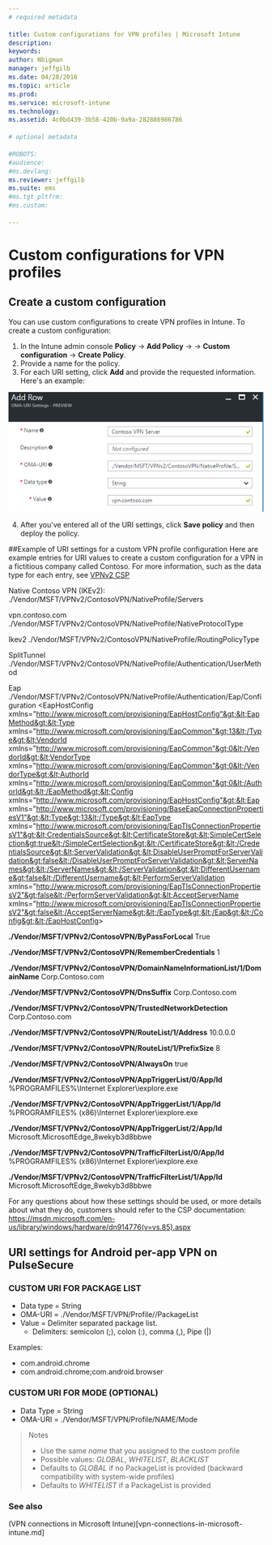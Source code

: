 ```yaml
---
# required metadata

title: Custom configurations for VPN profiles | Microsoft Intune
description:
keywords:
author: Nbigman
manager: jeffgilb
ms.date: 04/28/2016
ms.topic: article
ms.prod:
ms.service: microsoft-intune
ms.technology:
ms.assetid: 4c0bd439-3b58-420b-9a9a-282886986786

# optional metadata

#ROBOTS:
#audience:
#ms.devlang:
ms.reviewer: jeffgilb
ms.suite: ems
#ms.tgt_pltfrm:
#ms.custom:

---
```


# Custom configurations for VPN profiles

## Create a custom configuration
You can use custom configurations to create VPN profiles in Intune. To create a custom configuration:

   1. In the Intune admin console **Policy** -> **Add Policy** -> *<Expand platform>* -> **Custom configuration** -> **Create Policy**.
   2. Provide a name for the policy.
   3. For each URI setting, click **Add** and provide the requested information. Here's an example:

   ![](intune/media/Intune_Add_VPN_URI.png)

   4.  After you've entered all of the URI settings, click **Save policy** and then deploy the policy.

##Example of URI settings for a custom VPN profile configuration
Here are example entries for URI values to create a custom configuration for a VPN in a fictitious company called Contoso. For more information, such as the data type for each entry, see [VPNv2 CSP](https://msdn.microsoft.com/en-us/library/windows/hardware/dn914776.aspx)

Native Contoso VPN (IKEv2):
./Vendor/MSFT/VPNv2/ContosoVPN/NativeProfile/Servers

vpn.contoso.com
./Vendor/MSFT/VPNv2/ContosoVPN/NativeProfile/NativeProtocolType

Ikev2
./Vendor/MSFT/VPNv2/ContosoVPN/NativeProfile/RoutingPolicyType

SplitTunnel
./Vendor/MSFT/VPNv2/ContosoVPN/NativeProfile/Authentication/UserMethod

Eap
./Vendor/MSFT/VPNv2/ContosoVPN/NativeProfile/Authentication/Eap/Configuration
&lt;EapHostConfig xmlns="http://www.microsoft.com/provisioning/EapHostConfig"&gt;&lt;EapMethod&gt;&lt;Type xmlns="http://www.microsoft.com/provisioning/EapCommon"&gt;13&lt;/Type&gt;&lt;VendorId xmlns="http://www.microsoft.com/provisioning/EapCommon"&gt;0&lt;/VendorId&gt;&lt;VendorType xmlns="http://www.microsoft.com/provisioning/EapCommon"&gt;0&lt;/VendorType&gt;&lt;AuthorId xmlns="http://www.microsoft.com/provisioning/EapCommon"&gt;0&lt;/AuthorId&gt;&lt;/EapMethod&gt;&lt;Config xmlns="http://www.microsoft.com/provisioning/EapHostConfig"&gt;&lt;Eap xmlns="http://www.microsoft.com/provisioning/BaseEapConnectionPropertiesV1"&gt;&lt;Type&gt;13&lt;/Type&gt;&lt;EapType xmlns="http://www.microsoft.com/provisioning/EapTlsConnectionPropertiesV1"&gt;&lt;CredentialsSource&gt;&lt;CertificateStore&gt;&lt;SimpleCertSelection&gt;true&lt;/SimpleCertSelection&gt;&lt;/CertificateStore&gt;&lt;/CredentialsSource&gt;&lt;ServerValidation&gt;&lt;DisableUserPromptForServerValidation&gt;false&lt;/DisableUserPromptForServerValidation&gt;&lt;ServerNames&gt;&lt;/ServerNames&gt;&lt;/ServerValidation&gt;&lt;DifferentUsername&gt;false&lt;/DifferentUsername&gt;&lt;PerformServerValidation xmlns="http://www.microsoft.com/provisioning/EapTlsConnectionPropertiesV2"&gt;false&lt;/PerformServerValidation&gt;&lt;AcceptServerName xmlns="http://www.microsoft.com/provisioning/EapTlsConnectionPropertiesV2"&gt;false&lt;/AcceptServerName&gt;&lt;/EapType&gt;&lt;/Eap&gt;&lt;/Config&gt;&lt;/EapHostConfig&gt;

**./Vendor/MSFT/VPNv2/ContosoVPN/ByPassForLocal**
True

**./Vendor/MSFT/VPNv2/ContosoVPN/RememberCredentials**
1

**./Vendor/MSFT/VPNv2/ContosoVPN/DomainNameInformationList/1/DomainName**
Corp.Contoso.com

**./Vendor/MSFT/VPNv2/ContosoVPN/DnsSuffix**
Corp.Contoso.com

**./Vendor/MSFT/VPNv2/ContosoVPN/TrustedNetworkDetection**
Corp.Contoso.com

**./Vendor/MSFT/VPNv2/ContosoVPN/RouteList/1/Address**
10.0.0.0

**./Vendor/MSFT/VPNv2/ContosoVPN/RouteList/1/PrefixSize**
8

**./Vendor/MSFT/VPNv2/ContosoVPN/AlwaysOn**
true

**./Vendor/MSFT/VPNv2/ContosoVPN/AppTriggerList/0/App/Id**
%PROGRAMFILES%\Internet Explorer\iexplore.exe

**./Vendor/MSFT/VPNv2/ContosoVPN/AppTriggerList/1/App/Id**
%PROGRAMFILES% (x86)\Internet Explorer\iexplore.exe

**./Vendor/MSFT/VPNv2/ContosoVPN/AppTriggerList/2/App/Id**
Microsoft.MicrosoftEdge_8wekyb3d8bbwe

**./Vendor/MSFT/VPNv2/ContosoVPN/TrafficFilterList/0/App/Id**
%PROGRAMFILES% (x86)\Internet Explorer\iexplore.exe

**./Vendor/MSFT/VPNv2/ContosoVPN/TrafficFilterList/1/App/Id**
Microsoft.MicrosoftEdge_8wekyb3d8bbwe

For any questions about how these settings should be used, or more details about what they do, customers should refer to the CSP documentation:
https://msdn.microsoft.com/en-us/library/windows/hardware/dn914776(v=vs.85).aspx

## URI settings for Android per-app VPN on PulseSecure
### CUSTOM URI FOR PACKAGE LIST 
-  Data type = String
-  OMA-URI = ./Vendor/MSFT/VPN/Profile/<Name>/PackageList 
-  Value = Delimiter separated package list.
   - Delimiters:  semicolon (;), colon (:), comma (,), Pipe (|)

Examples: 
- com.android.chrome
- com.android.chrome;com.android.browser

### CUSTOM URI FOR MODE (OPTIONAL)
- Data Type = String
- OMA-URI = ./Vendor/MSFT/VPN/Profile/NAME/Mode 

> Notes
> - Use the same *name* that you assigned to the custom profile
> - Possible values: *GLOBAL*, *WHITELIST*, *BLACKLIST*
> - Defaults to *GLOBAL* if no PackageList is provided (backward compatibility with system-wide profiles)
> - Defaults to *WHITELIST* if a PackageList is provided


### See also
(VPN connections in Microsoft Intune)[vpn-connections-in-microsoft-intune.md]
